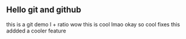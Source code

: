 ## Hello git and github
this is a git demo l + ratio wow this is cool
lmao
okay so cool fixes this
addded a cooler feature

